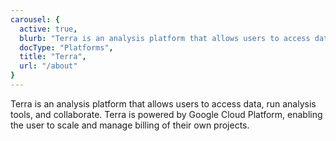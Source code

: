 ```yaml
---
carousel: {
  active: true,
  blurb: "Terra is an analysis platform that allows users to access data, run analysis tools, and collaborate. Terra is powered by Google Cloud Platform, enabling the user to scale and manage billing of their own projects.",
  docType: "Platforms",
  title: "Terra",
  url: "/about"
}
---
```

Terra is an analysis platform that allows users to access data, run analysis tools, and collaborate. Terra is powered by Google Cloud Platform, enabling the user to scale and manage billing of their own projects.
